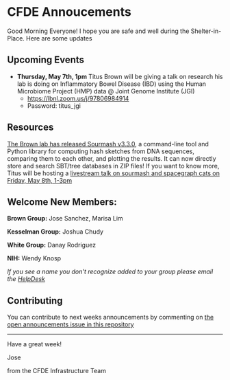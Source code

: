 # CFDE Annoucements

Good Morning Everyone! 
I hope you are safe and well during the Shelter-in-Place.
Here are some updates


## Upcoming Events

- **Thursday, May 7th, 1pm**  Titus Brown will be giving a talk on research his lab is doing on Inflammatory Bowel Disease (IBD) using the Human Microbiome Project (HMP) data @ Joint Genome Institute (JGI)
  -  https://lbnl.zoom.us/j/97806984914 
  -  Password: titus_jgi


## Resources

[The Brown lab has released Sourmash v3.3.0](https://twitter.com/ctitusbrown/status/1257418140729868291), a command-line tool and Python library for computing hash sketches from DNA sequences, comparing them to each other, and plotting the results. It can now directly store and search SBT/tree databases in ZIP files! If you want to know more, Titus will be hosting a [livestream talk on sourmash and spacegraph cats on Friday, May 8th, 1-3pm](https://twitch.tv/ctitusbrown)


## Welcome New Members:

**Brown Group:** Jose Sanchez, Marisa Lim

**Kesselman Group:** Joshua Chudy

**White Group:** Danay Rodriguez

**NIH:** Wendy Knosp

*If you see a name you don't recognize added to your group please email the [HelpDesk](mailto:autohelp+int+851+6545985337373134556@CFDE.groups.io )*

## Contributing

You can contribute to next weeks announcements by commenting on [the open
announcements issue in this repository](https://github.com/nih-cfde/announcements/issues?utf8=%E2%9C%93&q=is%3Aissue+is%3Aopen+Announcements)

---

Have a great week!

Jose

from the CFDE Infrastructure Team
